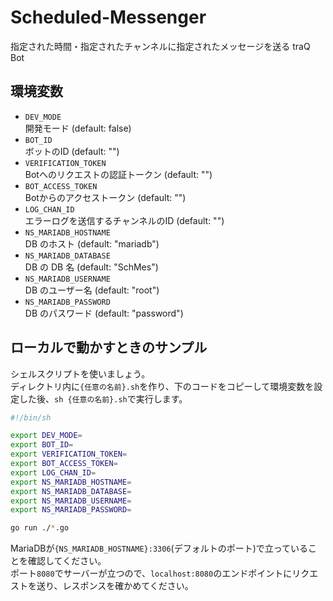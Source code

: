 # Scheduled-Messenger

指定された時間・指定されたチャンネルに指定されたメッセージを送る traQ Bot

## 環境変数

- `DEV_MODE`  
開発モード (default: false)
- `BOT_ID`  
ボットのID (default: "")
- `VERIFICATION_TOKEN`  
Botへのリクエストの認証トークン (default: "")
- `BOT_ACCESS_TOKEN`  
Botからのアクセストークン (default: "")
- `LOG_CHAN_ID`  
エラーログを送信するチャンネルのID (default: "")
- `NS_MARIADB_HOSTNAME`  
DB のホスト (default: "mariadb")
- `NS_MARIADB_DATABASE`  
DB の DB 名 (default: "SchMes")
- `NS_MARIADB_USERNAME`  
DB のユーザー名 (default: "root")
- `NS_MARIADB_PASSWORD`  
DB のパスワード (default: "password")

## ローカルで動かすときのサンプル

シェルスクリプトを使いましょう。  
ディレクトリ内に`{任意の名前}.sh`を作り、下のコードをコピーして環境変数を設定した後、`sh {任意の名前}.sh`で実行します。

```sh *.sh
#!/bin/sh

export DEV_MODE=
export BOT_ID=
export VERIFICATION_TOKEN=
export BOT_ACCESS_TOKEN=
export LOG_CHAN_ID=
export NS_MARIADB_HOSTNAME=
export NS_MARIADB_DATABASE=
export NS_MARIADB_USERNAME=
export NS_MARIADB_PASSWORD=

go run ./*.go
```

MariaDBが`{NS_MARIADB_HOSTNAME}:3306`(デフォルトのポート)で立っていることを確認してください。  
ポート`8080`でサーバーが立つので、`localhost:8080`のエンドポイントにリクエストを送り、レスポンスを確かめてください。
